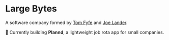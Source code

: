 # Large Bytes

A software company formed by [Tom Fyfe](https://www.linkedin.com/in/tomfyfe/) and [Joe Lander](https://www.linkedin.com/in/josephclander/).

👷 Currently building **Plannd**, a lightweight job rota app for small companies.
